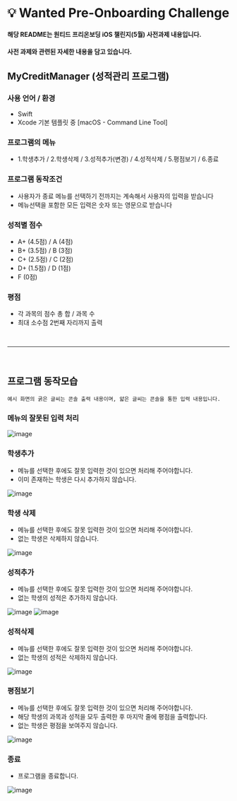 # 💡 Wanted Pre-Onboarding Challenge

#### 해당 README는 원티드 프리온보딩 iOS 챌린지(5월) 사전과제 내용입니다.
#### 사전 과제와 관련된 자세한 내용을 담고 있습니다.

## **MyCreditManager (성적관리 프로그램)**

### 사용 언어 / 환경
- Swift
- Xcode 기본 템플릿 중 [macOS - Command Line Tool]

### 프로그램의 메뉴
- 1.학생추가 / 2.학생삭제 / 3.성적추가(변경) / 4.성적삭제 / 5.평점보기 / 6.종료

### 프로그램 동작조건
- 사용자가 종료 메뉴를 선택하기 전까지는 계속해서 사용자의 입력을 받습니다
- 메뉴선택을 포함한 모든 입력은 숫자 또는 영문으로 받습니다

### 성적별 점수
- A+ (4.5점) / A (4점)
- B+ (3.5점) / B (3점)
- C+ (2.5점) / C (2점)
- D+ (1.5점) / D (1점)
- F (0점)

### 평점
- 각 과목의 점수 총 합 / 과목 수
- 최대 소수점 2번째 자리까지 출력

<br>

---

<br>

## **프로그램 동작모습**
`예시 화면의 굵은 글씨는 콘솔 출력 내용이며, 얇은 글씨는 콘솔을 통한 입력 내용입니다.`

### 메뉴의 잘못된 입력 처리
![image](https://user-images.githubusercontent.com/107039500/234001476-787d9997-0b18-4df8-8c35-df002edc26a5.png)

### **학생추가**

- 메뉴를 선택한 후에도 잘못 입력한 것이 있으면 처리해 주어야합니다.
- 이미 존재하는 학생은 다시 추가하지 않습니다.

![image](https://user-images.githubusercontent.com/107039500/234001883-97fa9840-7b09-442a-8889-0425c7664d1b.png)


### **학생 삭제**

- 메뉴를 선택한 후에도 잘못 입력한 것이 있으면 처리해 주어야합니다.
- 없는 학생은 삭제하지 않습니다.

![image](https://user-images.githubusercontent.com/107039500/234001948-8f66a04c-3946-445a-8631-df2af0f4f42d.png)


### **성적추가**

- 메뉴를 선택한 후에도 잘못 입력한 것이 있으면 처리해 주어야합니다.
- 없는 학생의 성적은 추가하지 않습니다.

![image](https://user-images.githubusercontent.com/107039500/234002041-a1978e99-1825-4750-ba7f-e1d058a308dd.png)
![image](https://user-images.githubusercontent.com/107039500/234002061-528f6401-c549-4d02-b3a0-09c42f7fdc38.png)



### **성적삭제**

- 메뉴를 선택한 후에도 잘못 입력한 것이 있으면 처리해 주어야합니다.
- 없는 학생의 성적은 삭제하지 않습니다.

![image](https://user-images.githubusercontent.com/107039500/234002105-9696c14d-4d39-446b-b5bc-cb4142136dfd.png)



### **평점보기**

- 메뉴를 선택한 후에도 잘못 입력한 것이 있으면 처리해 주어야합니다.
- 해당 학생의 과목과 성적을 모두 출력한 후 마지막 줄에 평점을 출력합니다.
- 없는 학생은 평점을 보여주지 않습니다.

![image](https://user-images.githubusercontent.com/107039500/234002138-750b50a6-cb77-47e9-84af-6705b26d15c5.png)


### **종료**

- 프로그램을 종료합니다.

![image](https://user-images.githubusercontent.com/107039500/234002185-ade021d4-ef50-452a-9c0b-e886048af27b.png)
